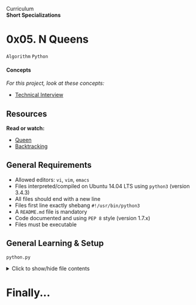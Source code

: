 Curriculum <br>
**Short Specializations** <br>

# 0x05. N Queens

`Algorithm` `Python`

#### Concepts

_For this project, look at these concepts:_

* [Technical Interview](https://www.alx-intranet.hbtn.io/concepts/100005)

## Resources

**Read or watch:**

* [Queen](https://www.en.wikipedia.org/wiki/Queen_%28chess%29)
* [Backtracking](https://www.en.wikipedia.org/wiki/Backtracking)

## General Requirements

* Allowed editors: `vi`, `vim`, `emacs`
* Files interpreted/compiled on Ubuntu 14.04 LTS using `python3` (version 3.4.3)
* All files should end with a new line
* Files first line exactly shebang `#!/usr/bin/python3`
* A `README.md` file is mandatory
* Code documented and using `PEP 8` style (version 1.7.x)
* Files must be executable

## General Learning & Setup

`python.py`
<details>
  <summary>Click to show/hide file contents</summary>

  ```python3
  #!/usr/bin/python3
  import sys, argv
  if __name__ == "__main__":

  class ClassAct:
  	pass

  def fn():
      pass
  ```
</details>

# Finally...
